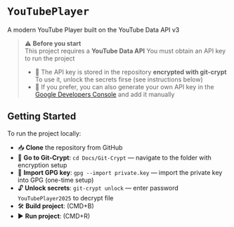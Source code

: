 # ``YouTubePlayer``

A modern YouTube Player built on the YouTube Data API v3

> ⚠️ **Before you start**  
> This project requires a **YouTube Data API**
> You must obtain an API key to run the project
> 
> - 🔑 The API key is stored in the repository **encrypted with git-crypt** 
>   To use it, unlock the secrets firsе (see instructions below) 
> - 🔧 If you prefer, you can also generate your own API key in the [Google Developers Console](https://developers.google.com/youtube/v3) and add it manually 

## Getting Started

To run the project locally:

- 📥 **Clone** the repository from GitHub  
- 📂 **Go to Git-Crypt**: `cd Docs/Git-Crypt` — navigate to the folder with encryption setup  
- 🔑 **Import GPG key**: `gpg --import private.key` — import the private key into GPG (one-time setup)  
- 🔓 **Unlock secrets**: `git-crypt unlock` — enter password `YouTubePlayer2025` to decrypt file  
- 🛠️ **Build project**: (CMD+B)  
- ▶️ **Run project**: (CMD+R) 

















